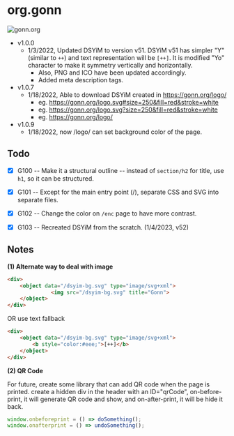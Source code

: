 # org.gonn

![gonn.org](https://gonn.org/dsyim.svg "DSYiM")

- v1.0.0
    - 1/3/2022, Updated DSYiM to version v51. DSYiM v51 has simpler "Y" (similar to `++`) 
        and text representation will be `[++]`. It is modified "Yo" 
        character to make it symmetry vertically and horizontally.
        - Also, PNG and ICO have been updated accordingly.
        - Added meta description tags.
- v1.0.7
    - 1/18/2022, Able to download DSYiM created in https://gonn.org/logo/
        - eg. https://gonn.org/logo.svg#size=250&fill=red&stroke=white
        - eg. https://gonn.org/logo.svg?size=250&fill=red&stroke=white
        - eg. https://gonn.org/logo/
- v1.0.9
    - 1/18/2022, now /logo/ can set background color of the page.


## Todo

- [X] G100 -- Make it a structural outline -- instead of `section/h2` for title, 
    use `h1`, so it can be structured.
- [X] G101 -- Except for the main entry point (/), separate CSS and SVG into separate
    files.
- [X] G102 -- Change the color on `/enc` page to have more contrast.
- [X] G103 -- Recreated DSYiM from the scratch. (1/4/2023, v52)


## Notes

__(1) Alternate way to deal with image__

```html
<div>
	<object data="/dsyim-bg.svg" type="image/svg+xml">
              <img src="/dsyim-bg.svg" title="Gonn">
	</object>
</div>
```

OR use text fallback

```html
<div>
	<object data="/dsyim-bg.svg" type="image/svg+xml">
        <b style="color:#eee;">[++]</b>
	</object>
</div>	
```	



__(2) QR Code__

For future, create some library that can add QR code when the page
is printed. create a hidden div in the header with an ID="qrCode", 
on-before-print, it will generate QR code and show, 
and on-after-print, it will be hide it back.

```javascript
window.onbeforeprint = () => doSomething();
window.onafterprint = () => undoSomething();
```




	